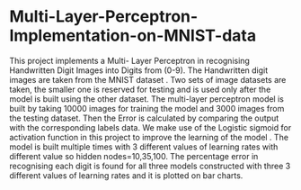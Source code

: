 # Multi-Layer-Perceptron-Implementation-on-MNIST-data

This project implements a Multi- Layer Perceptron in recognising Handwritten Digit Images into 
Digits from (0-9). The Handwritten digit images are taken from the MNIST dataset . Two sets of 
image datasets are taken, the smaller one is reserved for testing and is used only after the model is 
built using the other dataset. The multi-layer perceptron model is built by taking 10000 images for 
training the model and 3000 images from the testing dataset. Then the Error is calculated by 
comparing the output with the corresponding labels data. We make use of the Logistic sigmoid for 
activation function in this project to improve the learning of the model . The model is built multiple 
times with 3 different values of learning rates with different value so hidden nodes=10,35,100. The 
percentage error in recognising each digit is found for all three models constructed with three 3 
different values of learning rates and it is plotted on bar charts.
